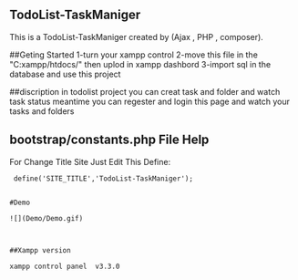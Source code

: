 ## TodoList-TaskManiger
This is a TodoList-TaskManiger created by (Ajax  ,  PHP  , composer).

##Geting Started
1-turn your xampp control
2-move this file in the "C:xampp/htdocs/" then uplod in xampp dashbord
3-import sql in the database and use this project
 
##discription
in todolist project you can creat task and folder and watch task status meantime you can regester and login this page and watch your tasks and folders


## bootstrap/constants.php File Help

For Change Title Site Just Edit This Define:

```
 define('SITE_TITLE','TodoList-TaskManiger');


#Demo

![](Demo/Demo.gif)



##Xampp version

xampp control panel  v3.3.0 
